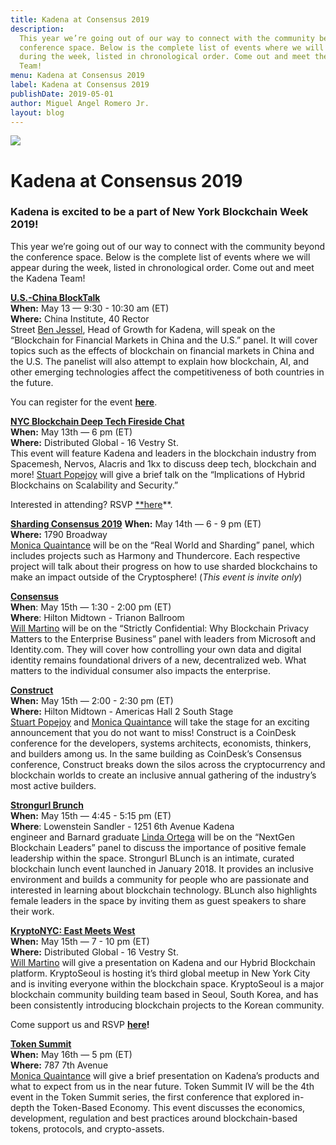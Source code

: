 ```yaml
---
title: Kadena at Consensus 2019
description:
  This year we’re going out of our way to connect with the community beyond the
  conference space. Below is the complete list of events where we will appear
  during the week, listed in chronological order. Come out and meet the Kadena
  Team!
menu: Kadena at Consensus 2019
label: Kadena at Consensus 2019
publishDate: 2019-05-01
author: Miguel Angel Romero Jr.
layout: blog
---
```


![](/assets/blog/1_r_A9MY_7i_J8cFdgZAMUMg.webp)

# Kadena at Consensus 2019

### Kadena is excited to be a part of New York Blockchain Week 2019!

This year we’re going out of our way to connect with the community beyond the
conference space. Below is the complete list of events where we will appear
during the week, listed in chronological order. Come out and meet the Kadena
Team!

**[U.S.-China BlockTalk](https://www.fintech4good.co/events-1/us-china-blocktalk)**  
**When:** May 13 — 9:30 - 10:30 am (ET)  
**Where:** China Institute, 40 Rector  
Street [Ben Jessel](http://twitter.com/benjessel), Head of Growth for Kadena,
will speak on the “Blockchain for Financial Markets in China and the U.S.”
panel. It will cover topics such as the effects of blockchain on financial
markets in China and the U.S. The panelist will also attempt to explain how
blockchain, AI, and other emerging technologies affect the competitiveness of
both countries in the future.

You can register for the event
**[here](https://www.fintech4good.co/events-1/us-china-blocktalk)**.

**[NYC Blockchain Deep Tech Fireside Chat](http://bit.ly/nycbfcKadena)**  
**When:** May 13th — 6 pm (ET)  
**Where:** Distributed Global - 16 Vestry St.  
This event will feature Kadena and leaders in the blockchain industry from
Spacemesh, Nervos, Alacris and 1kx to discuss deep tech, blockchain and more!
[Stuart Popejoy](https://twitter.com/sirlensalot) will give a brief talk on the
“Implications of Hybrid Blockchains on Scalability and Security.”

Interested in attending? RSVP [\*\*here](http://bit.ly/nycbfcKadena)\*\*.

**[Sharding Consensus 2019](https://www.eventbrite.com/e/sharding-consensus-2019-tickets-61205386960)**
**When:** May 14th — 6 - 9 pm (ET)  
**Where:** 1790 Broadway  
[Monica Quaintance](http://twitter.com/quaintm) will be on the “Real World and
Sharding” panel, which includes projects such as Harmony and Thundercore. Each
respective project will talk about their progress on how to use sharded
blockchains to make an impact outside of the Cryptosphere! (_This event is
invite only_)

**[Consensus](https://www.coindesk.com/events/consensus-2019/agenda#agenda)**  
**When**: May 15th — 1:30 - 2:00 pm (ET)  
**Where**: Hilton Midtown - Trianon Ballroom  
[Will Martino](https://twitter.com/_wjmartino_) will be on the “Strictly
Confidential: Why Blockchain Privacy Matters to the Enterprise Business” panel
with leaders from Microsoft and Identity.com. They will cover how controlling
your own data and digital identity remains foundational drivers of a new,
decentralized web. What matters to the individual consumer also impacts the
enterprise.

**[Construct](https://www.coindesk.com/events/consensus-2019/construct)**  
**When:** May 15th — 2:00 - 2:30 pm (ET)  
**Where:** Hilton Midtown - Americas Hall 2 South Stage  
[Stuart Popejoy](http://twitter.com/sirlensalot) and
[Monica Quaintance](http://twitter.com/quaintm) will take the stage for an
exciting announcement that you do not want to miss! Construct is a CoinDesk
conference for the developers, systems architects, economists, thinkers, and
builders among us. In the same building as CoinDesk’s Consensus conference,
Construct breaks down the silos across the cryptocurrency and blockchain worlds
to create an inclusive annual gathering of the industry’s most active builders.

**[Strongurl Brunch](https://strongurl.splashthat.com/)**  
**When:** May 15th — 4:45 - 5:15 pm (ET)  
**Where**: Lowenstein Sandler - 1251 6th Avenue Kadena  
engineer and Barnard graduate [Linda Ortega](https://twitter.com/linda_ioc) will
be on the “NextGen Blockchain Leaders” panel to discuss the importance of
positive female leadership within the space. Strongurl BLunch is an intimate,
curated blockchain lunch event launched in January 2018. It provides an
inclusive environment and builds a community for people who are passionate and
interested in learning about blockchain technology. BLunch also highlights
female leaders in the space by inviting them as guest speakers to share their
work.

**[KryptoNYC: East Meets West](http://bit.ly/KadenaKryptoNYC)**  
**When:** May 15th — 7 - 10 pm (ET)  
**Where:** Distributed Global - 16 Vestry St.  
[Will Martino](https://twitter.com/_wjmartino_) will give a presentation on
Kadena and our Hybrid Blockchain platform. KryptoSeoul is hosting it’s third
global meetup in New York City and is inviting everyone within the blockchain
space. KryptoSeoul is a major blockchain community building team based in Seoul,
South Korea, and has been consistently introducing blockchain projects to the
Korean community.

Come support us and RSVP **[here](http://bit.ly/KadenaKryptoNYC)!**

**[Token Summit](http://tokensummit.com/)**  
**When:** May 16th — 5 pm (ET)  
**Where:** 787 7th Avenue  
[Monica Quaintance](http://twitter.com/quaintm) will give a brief presentation
on Kadena’s products and what to expect from us in the near future. Token Summit
IV will be the 4th event in the Token Summit series, the first conference that
explored in-depth the Token-Based Economy. This event discusses the economics,
development, regulation and best practices around blockchain-based tokens,
protocols, and crypto-assets.
